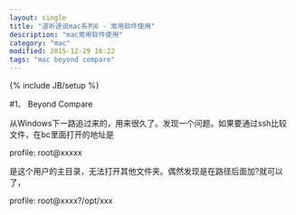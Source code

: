 ```yaml
---
layout: single
title: "道听途说mac系列6 - 常用软件使用"
description: "mac常用软件使用"
category: "mac"
modified: 2015-12-29 16:22
tags: "mac beyond compare"
---
```

{% include JB/setup %}

#1、 Beyond Compare

   从Windows下一路追过来的，用来很久了。发现一个问题。如果要通过ssh比较文件，在bc里面打开的地址是 
   
   profile: root@xxxxx
   
   是这个用户的主目录，无法打开其他文件夹。偶然发现是在路径后面加?就可以了，
   
   profile: root@xxxx?/opt/xxx
   
